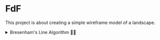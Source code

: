 # FdF
This project is about creating a simple wireframe model of a landscape.

<details>
  <summary>Bresenham's Line Algorithm 🧙‍♂️</summary>

### Bresenham's Line Algorithm

Imagine you have a grid of dots (like a pixelated screen) and you want to draw the straightest possible line between two points. Bresenham's line algorithm helps you do this efficiently, without fancy math or floating-point calculations. Here's a breakdown:

**Starting Point:**

1. You know the starting point (x1, y1) and the ending point (x2, y2).
2. Figure out the direction: Is x2 to the right or left of x1? Up or down from y1? This affects the calculations later.

**Step by Step:**

1. You only move horizontally (one dot to the right or left) or diagonally (one dot right or left and one dot up or down).
2. To decide which pixel to choose next, Bresenham uses a clever trick:
    - He calculates an "error term" that tracks how far the current path deviates from the perfect straight line.
    - By comparing the error term to certain thresholds, he decides whether to just move horizontally or diagonally, keeping the line as close as possible to the ideal path.
3. He repeats step 2, moving pixel by pixel, updating the error term and choosing the next point, until he reaches the end point.

**Key details:**

- Since everything is based on integer calculations (adding and subtracting 1s), it's fast and works well on computers.
- It handles all slopes (even steep diagonals) by adjusting the error term calculations based on the direction.
- It doesn't involve tricky floating-point numbers or complex math, making it easy to understand and implement.

**Resources:**

- Here's a visual explanation of the algorithm: [https://digitalbunker.dev/bresenhams-line-algorithm/](https://digitalbunker.dev/bresenhams-line-algorithm/)
- For a deeper dive, you can find C code implementations and more detailed explanations online.

**Additional Notes:**

- Bresenham's algorithm doesn't automatically handle antialiasing, so lines might appear jagged, especially at angles.
- There are variations of the algorithm that can handle thicker lines or different line styles.

</details>
